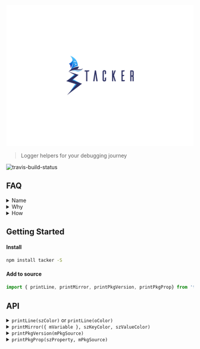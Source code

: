 ![logo](./docs/Tacker.png)

> Logger helpers for your debugging journey

![travis-build-status](https://travis-ci.org/servexyz/tacker.svg?branch=master)

## FAQ

<details><summary>Name</summary>
Portmaneau of "tack" and "logger"

In a sailing context, tack means "change course by turning a boat's head into and through the wind"

</details>

<details><summary>Why</summary>There's reasons to use more sophisticated tooling (stack traces, Chrome dev tools, etc). However, when you're getting up-and-running with a project, it's extremely helpful to be able to log values. The issue is before long, your terminal is contaminated with a slew of logs. Tacker exists to solve this</details>
<details><summary>How</summary>
<ul>
<li> Make logs prettier (current)</li>
<li> Only log things in certain circumstances (future)</li>
</ul>
</details>

## Getting Started

#### Install

```sh
npm install tacker -S
```

#### Add to source

```js
import { printLine, printMirror, printPkgVersion, printPkgProp} from 'tacker'
```

## API

<details><summary><code>printLine(szColor)</code> or <code>printLine(oColor)</code></summary>

<hr />
<h4>Where</h4>

<ul>
<li><em>szColor</em> is a string. Color options can be found on <a href="https://www.npmjs.com/package/chalk" >chalk's readme</a> or in source here</li>
<li><em>oColor</em> is an object comprised of properties so you can mnaually configure the line 
<ul>
<li><code>color</code>: the color of the line; default is <b>blue</b></li>
<li><code>character</code>: the character which will make up the line; default is <b>-</b></li>
<li><code>length</code>: represents the number of characters to repeat; default is <b>59</b></li>
<li><code>quantity</code> represents the number of lines to print; default is <b>1</b></li>
</ul>
</li>
</ul>

<h4>Examples</h4>
<ul>
<li> <code>printLine("blue")</code></li>


<h4>Output</h4>
<img src="./docs/blueLine.png" alt="printLine output" />

<hr />
</details>

<details><summary><code>printMirror({ mVariable }, szKeyColor, szValueColor)</code></summary>

<hr />
This will print the variable's name and the variable's value (regardless of variable type).

<h4>Where</h4>
<ul>
<li><em>mVariable</em> is an object or a variable you would like to print. If it's an object or an array, it will pretty-print using JSON.stringify.</li>
<li><em>szVariableKeyColor</em> is a string of the variable's key.  </li>
<li><em>szVariableValueColor</em> is an object or a variable</li>
</ul>

<h4>Example</h4>
<code>
  const mock = {
    foo: "bar"
  };
  printMirror({mock}, "blue", "grey")
</code>

<h4>Output</h4>
<img src="./docs/printMirror.png" alt="printMirror outpu"/>

<hr />
</details>

<details><summary><code>printPkgVersion(mPkgSource)</code></summary>
<hr />

This will print the version of the specified package.

<h4>Where</h4>
<ul>
<li><em>mPkgSource</em> allows you to specify which package to read from.

<ul>
<li> <code>undefined</code> </li>
<li> <code>string</code></li>
<li> <code>object</code></li>
</ul>
</li>
</ul>

<h4>Example</h4>
<ul>
<li><code>printPkgVersion()</code></li>
<li><code>printPkgVersion("/path")</code></li>
<li><code>printPkgVersion("/path/package.json")</code></li>
<li><code>printPkgVersion({ name: "tacker", version: "x.y.z", ...})</code></li>
</ul>

<h4>Output</h4>
<img src="./docs/printPkg.png" alt="printPkgVersion"/>

<hr />
</details>

<details><summary><code>printPkgProp(szProperty, mPkgSource)</code></summary>
<hr />

This will print any property from the specified package. mPkgSource accepted types include:

<h4>Where</h4>
<ul>
<li><em>szProperty</em></li> allows you to specify the package property.
<li><em>mPkgSource</em> allows you to specify which package to read from.

<ul>
<li> <code>undefined</code> </li>
<li> <code>string</code></li>
<li> <code>object</code></li>
</ul>
</li>
</ul>

<h4>Example</h4>
<ul>
<li><code>printPkgProp("version")</code> </li> 
<li><code>printPkgProp("version", "/path")</code></li>
<li><code>printPkgProp("version", "/path/package.json")</code></li>
<li><code>printPkgProp("version", { name: "tacker", version: "x.y.z", ...})</code></li>
</ul>

<h4>Output</h4>
<img src="./docs/printPkg.png" alt="printPkgVersion"/>

<hr />
</details>
